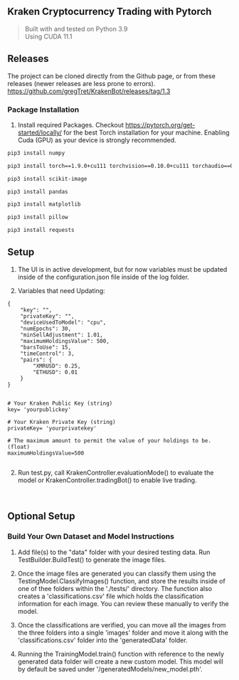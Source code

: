 ## Kraken Cryptocurrency Trading with Pytorch
>Built with and tested on Python 3.9 <br>
>Using CUDA 11.1

## Releases
The project can be cloned directly from the Github page, or from these releases (newer releases are less prone to errors).<br>
https://github.com/gregTret/KrakenBot/releases/tag/1.3


<h3> Package Installation </h3>

1. Install required Packages. 
Checkout https://pytorch.org/get-started/locally/ for the best Torch installation for your machine. 
Enabling Cuda (GPU) as your device is strongly recommended.

```bash
pip3 install numpy

pip3 install torch==1.9.0+cu111 torchvision==0.10.0+cu111 torchaudio==0.9.0 -f https://download.pytorch.org/whl/torch_stable.html

pip3 install scikit-image

pip3 install pandas

pip3 install matplotlib

pip3 install pillow

pip3 install requests
```


## Setup

1. The UI is in active development, but for now variables must be updated inside of the configuration.json file inside of the log folder.

2. Variables that need Updating: <br>
```
{
    "key": "",
    "privateKey": "",
    "deviceUsedToModel": "cpu",
    "numEpochs": 30,
    "minSellAdjustment": 1.01,
    "maximumHoldingsValue": 500,
    "barsToUse": 15,
    "timeControl": 3,
    "pairs": {
        "XMRUSD": 0.25,
        "ETHUSD": 0.01
    }
}


# Your Kraken Public Key (string)
key= 'yourpublickey' 

# Your Kraken Private Key (string)
privateKey= 'yourprivatekey' 

# The maximum amount to permit the value of your holdings to be. (float)
maximumHoldingsValue=500


```


2. Run test.py, call KrakenController.evaluationMode() to evaluate the model or KrakenController.tradingBot() to enable live trading. 

<br>

## Optional Setup

<h3> Build Your Own Dataset and Model Instructions </h3>

1.  Add file(s) to the "data" folder with your desired testing data. Run TestBuilder.BuildTest() to generate the image files.

2. Once the image files are generated you can classify them using the TestingModel.ClassifyImages() function, and store the results inside of one of thee folders within the './tests/' directory. The function also creates a 'classifications.csv' file which holds the classification information for each image. You can review these manually to verify the model.

3. Once the classifications are verified, you can move all the images from the three folders into a single 'images' folder and move it along with the 'classifications.csv' folder into the 'generatedData' folder. 

4. Running the TrainingModel.train() function with reference to the newly generated data folder will create a new custom model. This model will by default be saved under '/generatedModels/new_model.pth'.



